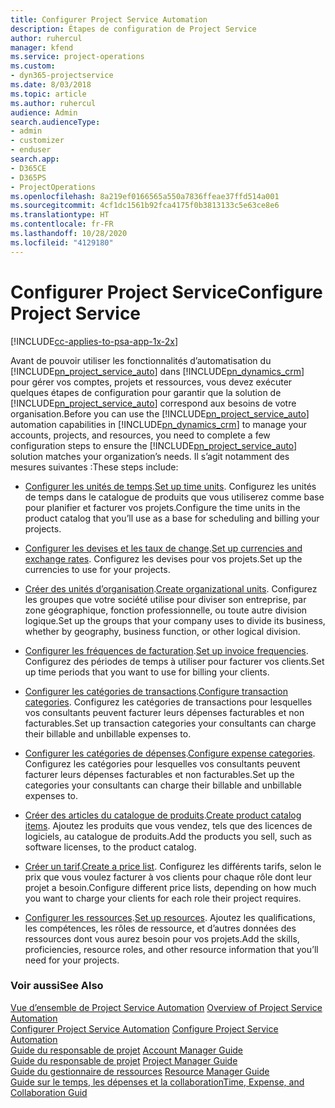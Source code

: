 ```yaml
---
title: Configurer Project Service Automation
description: Étapes de configuration de Project Service
author: ruhercul
manager: kfend
ms.service: project-operations
ms.custom:
- dyn365-projectservice
ms.date: 8/03/2018
ms.topic: article
ms.author: ruhercul
audience: Admin
search.audienceType:
- admin
- customizer
- enduser
search.app:
- D365CE
- D365PS
- ProjectOperations
ms.openlocfilehash: 8a219ef0166565a550a7836ffeae37ffd514a001
ms.sourcegitcommit: 4cf1dc1561b92fca4175f0b3813133c5e63ce8e6
ms.translationtype: HT
ms.contentlocale: fr-FR
ms.lasthandoff: 10/28/2020
ms.locfileid: "4129180"
---
```

# <a name="configure-project-service"></a><span data-ttu-id="86e9e-103">Configurer Project Service</span><span class="sxs-lookup"><span data-stu-id="86e9e-103">Configure Project Service</span></span>

[!INCLUDE[cc-applies-to-psa-app-1x-2x](../includes/cc-applies-to-psa-app-1x-2x.md)]

<span data-ttu-id="86e9e-104">Avant de pouvoir utiliser les fonctionnalités d’automatisation du [!INCLUDE[pn_project_service_auto](../includes/pn-project-service-auto.md)] dans [!INCLUDE[pn_dynamics_crm](../includes/pn-dynamics-crm.md)] pour gérer vos comptes, projets et ressources, vous devez exécuter quelques étapes de configuration pour garantir que la solution de [!INCLUDE[pn_project_service_auto](../includes/pn-project-service-auto.md)] correspond aux besoins de votre organisation.</span><span class="sxs-lookup"><span data-stu-id="86e9e-104">Before you can use the [!INCLUDE[pn_project_service_auto](../includes/pn-project-service-auto.md)] automation capabilities in [!INCLUDE[pn_dynamics_crm](../includes/pn-dynamics-crm.md)] to manage your accounts, projects, and resources, you need to complete a few configuration steps to ensure the [!INCLUDE[pn_project_service_auto](../includes/pn-project-service-auto.md)] solution matches your organization’s needs.</span></span> <span data-ttu-id="86e9e-105">Il s’agit notamment des mesures suivantes :</span><span class="sxs-lookup"><span data-stu-id="86e9e-105">These steps include:</span></span>  
  
-   <span data-ttu-id="86e9e-106">[Configurer les unités de temps](../psa/set-up-time-units.md).</span><span class="sxs-lookup"><span data-stu-id="86e9e-106">[Set up time units](../psa/set-up-time-units.md).</span></span> <span data-ttu-id="86e9e-107">Configurez les unités de temps dans le catalogue de produits que vous utiliserez comme base pour planifier et facturer vos projets.</span><span class="sxs-lookup"><span data-stu-id="86e9e-107">Configure the time units in the product catalog that you’ll use as a base for scheduling and billing your projects.</span></span>  
  
-   <span data-ttu-id="86e9e-108">[Configurer les devises et les taux de change](../psa/set-up-currencies-exchange-rates.md).</span><span class="sxs-lookup"><span data-stu-id="86e9e-108">[Set up currencies and exchange rates](../psa/set-up-currencies-exchange-rates.md).</span></span> <span data-ttu-id="86e9e-109">Configurez les devises pour vos projets.</span><span class="sxs-lookup"><span data-stu-id="86e9e-109">Set up the currencies to use for your projects.</span></span>  
  
-   <span data-ttu-id="86e9e-110">[Créer des unités d’organisation](../psa/create-organizational-units.md).</span><span class="sxs-lookup"><span data-stu-id="86e9e-110">[Create organizational units](../psa/create-organizational-units.md).</span></span> <span data-ttu-id="86e9e-111">Configurez les groupes que votre société utilise pour diviser son entreprise, par zone géographique, fonction professionnelle, ou toute autre division logique.</span><span class="sxs-lookup"><span data-stu-id="86e9e-111">Set up the groups that your company uses to divide its business, whether by geography, business function, or other logical division.</span></span>  
  
-   <span data-ttu-id="86e9e-112">[Configurer les fréquences de facturation](../psa/set-up-invoice-frequencies.md).</span><span class="sxs-lookup"><span data-stu-id="86e9e-112">[Set up invoice frequencies](../psa/set-up-invoice-frequencies.md).</span></span> <span data-ttu-id="86e9e-113">Configurez des périodes de temps à utiliser pour facturer vos clients.</span><span class="sxs-lookup"><span data-stu-id="86e9e-113">Set up time periods that you want to use for billing your clients.</span></span>  
  
-   <span data-ttu-id="86e9e-114">[Configurer les catégories de transactions](../psa/configure-transaction-categories.md).</span><span class="sxs-lookup"><span data-stu-id="86e9e-114">[Configure transaction categories](../psa/configure-transaction-categories.md).</span></span> <span data-ttu-id="86e9e-115">Configurez les catégories de transactions pour lesquelles vos consultants peuvent facturer leurs dépenses facturables et non facturables.</span><span class="sxs-lookup"><span data-stu-id="86e9e-115">Set up transaction categories your consultants can charge their billable and unbillable expenses to.</span></span>  
  
-   <span data-ttu-id="86e9e-116">[Configurer les catégories de dépenses](../psa/configure-expense-categories.md).</span><span class="sxs-lookup"><span data-stu-id="86e9e-116">[Configure expense categories](../psa/configure-expense-categories.md).</span></span> <span data-ttu-id="86e9e-117">Configurez les catégories pour lesquelles vos consultants peuvent facturer leurs dépenses facturables et non facturables.</span><span class="sxs-lookup"><span data-stu-id="86e9e-117">Set up the categories your consultants can charge their billable and unbillable expenses to.</span></span>  
  
-   <span data-ttu-id="86e9e-118">[Créer des articles du catalogue de produits](../psa/create-product-catalog-items.md).</span><span class="sxs-lookup"><span data-stu-id="86e9e-118">[Create product catalog items](../psa/create-product-catalog-items.md).</span></span> <span data-ttu-id="86e9e-119">Ajoutez les produits que vous vendez, tels que des licences de logiciels, au catalogue de produits.</span><span class="sxs-lookup"><span data-stu-id="86e9e-119">Add the products you sell, such as software licenses, to the product catalog.</span></span>  
  
-   <span data-ttu-id="86e9e-120">[Créer un tarif](../psa/create-price-list.md).</span><span class="sxs-lookup"><span data-stu-id="86e9e-120">[Create a price list](../psa/create-price-list.md).</span></span> <span data-ttu-id="86e9e-121">Configurez les différents tarifs, selon le prix que vous voulez facturer à vos clients pour chaque rôle dont leur projet a besoin.</span><span class="sxs-lookup"><span data-stu-id="86e9e-121">Configure different price lists, depending on how much you want to charge your clients for each role their project requires.</span></span>  
  
-   <span data-ttu-id="86e9e-122">[Configurer les ressources](../psa/set-up-resources.md).</span><span class="sxs-lookup"><span data-stu-id="86e9e-122">[Set up resources](../psa/set-up-resources.md).</span></span> <span data-ttu-id="86e9e-123">Ajoutez les qualifications, les compétences, les rôles de ressource, et d’autres données des ressources dont vous aurez besoin pour vos projets.</span><span class="sxs-lookup"><span data-stu-id="86e9e-123">Add the skills, proficiencies, resource roles, and other resource information that you’ll need for your projects.</span></span>  
  
### <a name="see-also"></a><span data-ttu-id="86e9e-124">Voir aussi</span><span class="sxs-lookup"><span data-stu-id="86e9e-124">See Also</span></span>  
 <span data-ttu-id="86e9e-125">[Vue d’ensemble de Project Service Automation](../psa/overview.md) </span><span class="sxs-lookup"><span data-stu-id="86e9e-125">[Overview of Project Service Automation](../psa/overview.md) </span></span>  
 <span data-ttu-id="86e9e-126">[Configurer Project Service Automation](../psa/configure.md) </span><span class="sxs-lookup"><span data-stu-id="86e9e-126">[Configure Project Service Automation](../psa/configure.md) </span></span>  
 <span data-ttu-id="86e9e-127">[Guide du responsable de projet](../psa/account-manager-guide.md) </span><span class="sxs-lookup"><span data-stu-id="86e9e-127">[Account Manager Guide](../psa/account-manager-guide.md) </span></span>  
 <span data-ttu-id="86e9e-128">[Guide du responsable de projet](../psa/project-manager-guide.md) </span><span class="sxs-lookup"><span data-stu-id="86e9e-128">[Project Manager Guide](../psa/project-manager-guide.md) </span></span>  
 <span data-ttu-id="86e9e-129">[Guide du gestionnaire de ressources](../psa/resource-manager-guide.md) </span><span class="sxs-lookup"><span data-stu-id="86e9e-129">[Resource Manager Guide](../psa/resource-manager-guide.md) </span></span>  
 [<span data-ttu-id="86e9e-130">Guide sur le temps, les dépenses et la collaboration</span><span class="sxs-lookup"><span data-stu-id="86e9e-130">Time, Expense, and Collaboration Guid</span></span>](../psa/time-expense-collaboration-guide.md)
